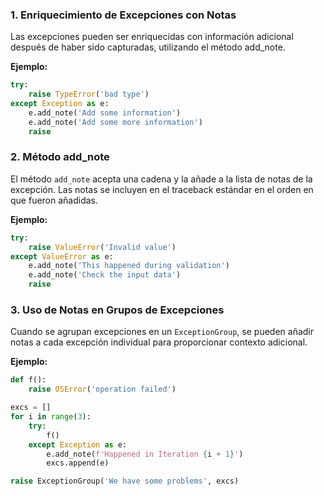 ### 1. Enriquecimiento de Excepciones con Notas

Las excepciones pueden ser enriquecidas con información adicional después de haber sido capturadas, utilizando el método add_note.

**Ejemplo:**

```python
try:
    raise TypeError('bad type')
except Exception as e:
    e.add_note('Add some information')
    e.add_note('Add some more information')
    raise
```

### 2. Método add_note

El método `add_note` acepta una cadena y la añade a la lista de notas de la excepción. Las notas se incluyen en el traceback estándar en el orden en que fueron añadidas.

**Ejemplo:**

```python
try:
    raise ValueError('Invalid value')
except ValueError as e:
    e.add_note('This happened during validation')
    e.add_note('Check the input data')
    raise
```

### 3. Uso de Notas en Grupos de Excepciones

Cuando se agrupan excepciones en un `ExceptionGroup`, se pueden añadir notas a cada excepción individual para proporcionar contexto adicional.

**Ejemplo:**

```python
def f():
    raise OSError('operation failed')

excs = []
for i in range(3):
    try:
        f()
    except Exception as e:
        e.add_note(f'Happened in Iteration {i + 1}')
        excs.append(e)

raise ExceptionGroup('We have some problems', excs)
```
